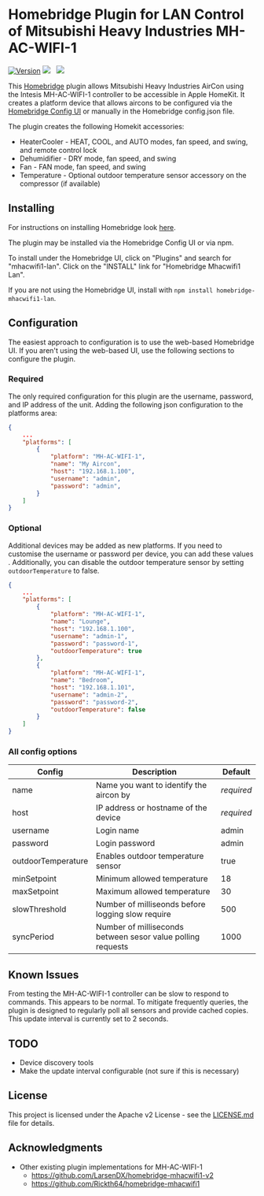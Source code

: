 # Homebridge Plugin for LAN Control of Mitsubishi Heavy Industries MH-AC-WIFI-1

[![Version](https://img.shields.io/npm/v/homebridge-mhacwifi1-lan)](https://www.npmjs.com/package/homebridge-mhacwifi1-lan)
<img src="https://img.shields.io/badge/node-%3E%3D10.17-brightgreen"> &nbsp;
<img src="https://img.shields.io/badge/homebridge-%3E%3D1.3.0-brightgreen"> &nbsp;

This [Homebridge](https://github.com/nfarina/homebridge) plugin allows Mitsubishi Heavy Industries AirCon using the Intesis MH-AC-WIFI-1 controller to be accessible in Apple HomeKit.  It creates a platform device that allows aircons to be configured via the [Homebridge Config UI](https://github.com/oznu/homebridge-config-ui-x) or manually in the Homebridge config.json file.

The plugin creates the following Homekit accessories:
* HeaterCooler - HEAT, COOL, and AUTO modes, fan speed, and swing, and remote control lock
* Dehumidifier - DRY mode, fan speed, and swing
* Fan - FAN mode, fan speed, and swing
* Temperature - Optional outdoor temperature sensor accessory on the compressor (if available)

## Installing

For instructions on installing Homebridge look [here](https://github.com/homebridge/homebridge/wiki).

The plugin may be installed via the Homebridge Config UI or via npm.

To install under the Homebridge UI, click on "Plugins" and search for "mhacwifi1-lan".  Click on the "INSTALL" link for "Homebridge Mhacwifi1 Lan".

If you are not using the Homebridge UI, install with `npm install homebridge-mhacwifi1-lan`.


## Configuration

The easiest approach to configuration is to use the web-based Homebridge UI.  If you aren't using the web-based UI, use the following sections to configure the plugin.

### Required

The only required configuration for this plugin are the username, password, and IP address of the unit.  Adding the following json configuration to the platforms area:

```json
{
    ...
    "platforms": [
        {
            "platform": "MH-AC-WIFI-1",
            "name": "My Aircon",
            "host": "192.168.1.100",
            "username": "admin",
            "password": "admin",
        }
    ]
}
```

### Optional

Additional devices may be added as new platforms.  If you need to customise the username or password per device, you can add these values .  Additionally, you can disable the outdoor temperature sensor by setting `outdoorTemperature` to false.

```json
{
    ...
    "platforms": [
        {
            "platform": "MH-AC-WIFI-1",
            "name": "Lounge",
            "host": "192.168.1.100",
            "username": "admin-1",
            "password": "password-1",
            "outdoorTemperature": true
        },
        {
            "platform": "MH-AC-WIFI-1",
            "name": "Bedroom",
            "host": "192.168.1.101",
            "username": "admin-2",
            "password": "password-2",
            "outdoorTemperature": false
        }
    ]
}
```

### All config options

| Config | Description | Default |
| ------ | ----------- | ------- |
| name | Name you want to identify the aircon by | *required* |
| host | IP address or hostname of the device | *required* |
| username | Login name | admin |
| password | Login password | admin|
| outdoorTemperature | Enables outdoor temperature sensor | true |
| minSetpoint | Minimum allowed temperature | 18 |
| maxSetpoint | Maximum allowed temperature | 30 |
| slowThreshold | Number of milliseonds before logging slow require | 500 |
| syncPeriod | Number of milliseconds between sesor value polling requests | 1000 |

## Known Issues

From testing the MH-AC-WIFI-1 controller can be slow to respond to commands.  This appears to be normal.  To mitigate frequently queries, the plugin is designed to regularly poll all sensors and provide cached copies.  This update interval is currently set to 2 seconds.

## TODO
* Device discovery tools
* Make the update interval configurable (not sure if this is necessary)


## License

This project is licensed under the Apache v2 License - see the [LICENSE.md](LICENSE.md) file for details.

## Acknowledgments

* Other existing plugin implementations for MH-AC-WIFI-1
    * https://github.com/LarsenDX/homebridge-mhacwifi1-v2
    * https://github.com/Rickth64/homebridge-mhacwifi1
